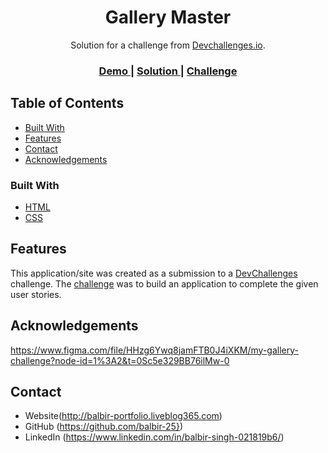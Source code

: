 <!-- Please update value in the {}  -->

<h1 align="center">Gallery Master</h1>

<div align="center">
   Solution for a challenge from  <a href="http://devchallenges.io" target="_blank">Devchallenges.io</a>.
</div>

<div align="center">
  <h3>
  <a href="https://balbir-25.github.io/gallery-master">
      Demo
    </a>
    <span> | </span>
    <a href= "https://github.com/balbir-25/gallery-master">
      Solution
    </a>
    <span> | </span>
    <a href="https://devchallenges.io/challenges/wBunSb7FPrIepJZAg0sY">
      Challenge
    </a>
  </h3>
</div>

<!-- TABLE OF CONTENTS -->

## Table of Contents

  - [Built With](#built-with)
- [Features](#features)
- [Contact](#contact)
- [Acknowledgements](#acknowledgements)



### Built With


- [HTML](https://html.com/)
- [CSS](https://html.com/)


## Features



This application/site was created as a submission to a [DevChallenges](https://devchallenges.io/challenges) challenge. The [challenge](https://devchallenges.io/challenges/wBunSb7FPrIepJZAg0sY) was to build an application to complete the given user stories.


## Acknowledgements

https://www.figma.com/file/HHzg6Ywq8jamFTB0J4iXKM/my-gallery-challenge?node-id=1%3A2&t=0Sc5e329BB76ilMw-0

## Contact

- Website(http://balbir-portfolio.liveblog365.com)
- GitHub (https://github.com/balbir-25})
- LinkedIn (https://www.linkedin.com/in/balbir-singh-021819b6/)
